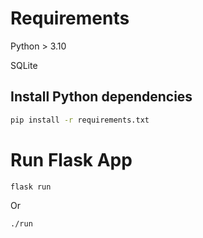 # Requirements
Python > 3.10

SQLite

## Install Python dependencies
```bash
pip install -r requirements.txt
```
# Run Flask App
```bash
flask run
```

Or

```bash
./run
```
